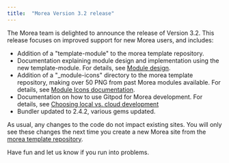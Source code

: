 ```yaml
---
title:  "Morea Version 3.2 release"
---
```


The Morea team is delighted to announce the release of Version 3.2.  This release focuses on improved support for new Morea users, and includes:

* Addition of a "template-module" to the morea template repository.
* Documentation explaining module design and implementation using the new template-module. For details, see [Module design](https://morea-framework.github.io/docs/instructors/module-design).
* Addition of a "_module-icons" directory to the morea template repository, making over 50 PNG from past Morea modules available. For details, see [Module Icons documentation](https://morea-framework.github.io/docs/instructors/icons#module-icons).
* Documentation on how to use Gitpod for Morea development. For details, see [Choosing local vs. cloud development](https://morea-framework.github.io/docs/instructors/quick-start#choose-local-or-cloud-development)
* Bundler updated to 2.4.2, various gems updated.

As usual, any changes to the code do not impact existing sites.  You will only see these changes the next time you create a new Morea site from the [morea template repository](https://github.com/morea-framework/morea).

Have fun and let us know if you run into problems.
